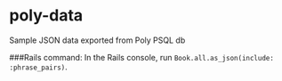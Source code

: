 # poly-data
Sample JSON data exported from Poly PSQL db

###Rails command: 
In the Rails console, run `Book.all.as_json(include: :phrase_pairs)`.
